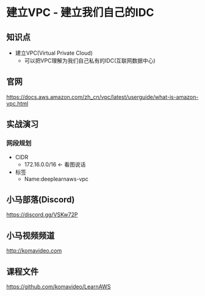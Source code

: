 建立VPC - 建立我们自己的IDC
========================

## 知识点

* 建立VPC(Virtual Private Cloud)
  + 可以把VPC理解为我们自己私有的IDC(互联网数据中心)

## 官网

https://docs.aws.amazon.com/zh_cn/vpc/latest/userguide/what-is-amazon-vpc.html

## 实战演习

### 网段规划

+ CIDR
  * 172.16.0.0/16 <- 看图说话
+ 标签
  * Name:deeplearnaws-vpc

## 小马部落(Discord)

https://discord.gg/VSKw72P

## 小马视频频道

http://komavideo.com

## 课程文件

https://github.com/komavideo/LearnAWS
